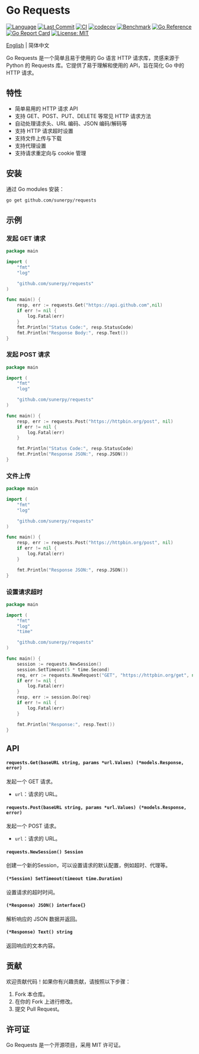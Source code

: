 # Go Requests

[![Language](https://img.shields.io/badge/language-golang-brightgreen)](https://github.com/sunerpy/requests) [![Last Commit](https://img.shields.io/github/last-commit/sunerpy/requests)](https://github.com/sunerpy/requests) [![CI](https://github.com/sunerpy/requests/workflows/Go/badge.svg)](https://github.com/sunerpy/requests/actions) [![codecov](https://codecov.io/gh/sunerpy/requests/branch/main/graph/badge.svg)](https://codecov.io/gh/sunerpy/requests) [![Benchmark](https://github.com/sunerpy/requests/actions/workflows/benchmark.yml/badge.svg)](https://sunerpy.github.io/requests/dev/bench) [![Go Reference](https://pkg.go.dev/badge/github.com/sunerpy/requests.svg)](https://pkg.go.dev/github.com/sunerpy/requests) [![Go Report Card](https://goreportcard.com/badge/github.com/sunerpy/requests)](https://goreportcard.com/report/github.com/sunerpy/requests) [![License: MIT](https://img.shields.io/badge/License-MIT-yellow.svg)](https://opensource.org/licenses/MIT)

[English](readme.md) | 简体中文

Go Requests 是一个简单且易于使用的 Go 语言 HTTP 请求库，灵感来源于 Python 的 Requests 库。它提供了易于理解和使用的 API，旨在简化 Go 中的 HTTP 请求。

## 特性

* 简单易用的 HTTP 请求 API
* 支持 GET、POST、PUT、DELETE 等常见 HTTP 请求方法
* 自动处理请求头、URL 编码、JSON 编码/解码等
* 支持 HTTP 请求超时设置
* 支持文件上传与下载
* 支持代理设置
* 支持请求重定向与 cookie 管理

## 安装

通过 Go modules 安装：

```bash
go get github.com/sunerpy/requests
```

## 示例

### 发起 GET 请求

```go
package main

import (
    "fmt"
    "log"

    "github.com/sunerpy/requests"
)

func main() {
    resp, err := requests.Get("https://api.github.com",nil)
    if err != nil {
        log.Fatal(err)
    }
    fmt.Println("Status Code:", resp.StatusCode)
    fmt.Println("Response Body:", resp.Text())
}
```

### 发起 POST 请求

```go
package main

import (
    "fmt"
    "log"

    "github.com/sunerpy/requests"
)

func main() {
    resp, err := requests.Post("https://httpbin.org/post", nil)
    if err != nil {
        log.Fatal(err)
    }

    fmt.Println("Status Code:", resp.StatusCode)
    fmt.Println("Response JSON:", resp.JSON())
}
```

### 文件上传

```go
package main

import (
    "fmt"
    "log"

    "github.com/sunerpy/requests"
)

func main() {
    resp, err := requests.Post("https://httpbin.org/post", nil)
    if err != nil {
        log.Fatal(err)
    }

    fmt.Println("Response JSON:", resp.JSON())
}
```

### 设置请求超时

```go
package main

import (
    "fmt"
    "log"
    "time"

    "github.com/sunerpy/requests"
)

func main() {
    session := requests.NewSession()
    session.SetTimeout(5 * time.Second)
	req, err := requests.NewRequest("GET", "https://httpbin.org/get", nil, nil)
	if err != nil {
        log.Fatal(err)
    }
    resp, err := session.Do(req)
    if err != nil {
        log.Fatal(err)
    }

    fmt.Println("Response:", resp.Text())
}
```

## API

#### `requests.Get(baseURL string, params *url.Values) (*models.Response, error)`

发起一个 GET 请求。

* `url`：请求的 URL。

#### `requests.Post(baseURL string, params *url.Values) (*models.Response, error)`

发起一个 POST 请求。

* `url`：请求的 URL。

#### `requests.NewSession() Session`

创建一个新的Session，可以设置请求的默认配置，例如超时、代理等。

#### `(*Session) SetTimeout(timeout time.Duration)`

设置请求的超时时间。

#### `(*Response) JSON() interface{}`

解析响应的 JSON 数据并返回。

#### `(*Response) Text() string`

返回响应的文本内容。

## 贡献

欢迎贡献代码！如果你有兴趣贡献，请按照以下步骤：

1. Fork 本仓库。
2. 在你的 Fork 上进行修改。
3. 提交 Pull Request。

## 许可证

Go Requests 是一个开源项目，采用 MIT 许可证。